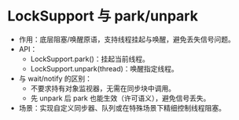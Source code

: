 # LockSupport 与 park/unpark

- 作用：底层阻塞/唤醒原语，支持线程挂起与唤醒，避免丢失信号问题。
- API：
  - LockSupport.park()：挂起当前线程。
  - LockSupport.unpark(thread)：唤醒指定线程。
- 与 wait/notify 的区别：
  - 不要求持有对象监视器，无需在同步块中调用。
  - 先 unpark 后 park 也能生效（许可语义），避免信号丢失。
- 场景：实现自定义同步器、队列或在特殊场景下精细控制线程阻塞。